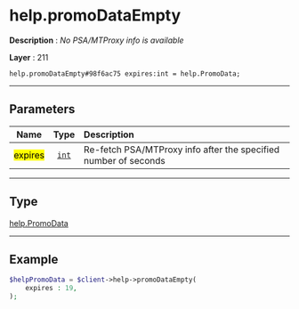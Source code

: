 # help.promoDataEmpty

**Description** : *No PSA/MTProxy info is available*

**Layer** : 211

```tl
help.promoDataEmpty#98f6ac75 expires:int = help.PromoData;
```

---

## Parameters

| Name | Type | Description |
| :---: | :---: | :--- |
| <mark>expires</mark> | [`int`](type/int) | Re-fetch PSA/MTProxy info after the specified number of seconds |

---

## Type

[help.PromoData](type/help.PromoData)

---

## Example

```php
$helpPromoData = $client->help->promoDataEmpty(
	expires : 19,
);
```